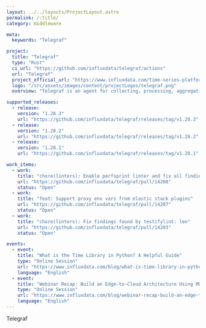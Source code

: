```yaml
---
layout: ../../layouts/ProjectLayout.astro
permalink: /:title/
category: middleware

meta:
  keywords: "Telegraf"

project:
  title: "Telegraf"
  type: "Rust"
  ci_url: "https://github.com/influxdata/telegraf/actions"
  url: "Telegraf"
  project_official_url: "https://www.influxdata.com/time-series-platform/telegraf/"
  logo: "/src/assets/images/content/projectLogos/telegraf.png"
  overview: "Telegraf is an agent for collecting, processing, aggregating, and writing metrics. Based on a plugin system to enable developers in the community to easily add support for additional metric collection. There are four distinct types of plugins: 1) Input Plugins collect metrics from the system, services, or 3rd party APIs. 2) Processor Plugins transform, decorate, and/or filter metrics. 3) Aggregator Plugins create aggregate metrics (e.g. mean, min, max, quantiles, etc.) 4) Output Plugins write metrics to various destinations. New plugins are designed to be easy to contribute, pull requests are welcomed, and we work to incorporate as many pull requests as possible. Consider looking at the list of external plugins as well."

supported_releases:
  - release:
    version: "1.28.3"
    url: "https://github.com/influxdata/telegraf/releases/tag/v1.28.3"
  - release:
    version: "1.28.2"
    url: "https://github.com/influxdata/telegraf/releases/tag/v1.28.2"
  - release:
    version: "1.28.1"
    url: "https://github.com/influxdata/telegraf/releases/tag/v1.28.1"

work_items:
  - work:
    title: "chore(linters): Enable perfsprint linter and fix all findings."
    url: "https://github.com/influxdata/telegraf/pull/14208"
    status: "Open"
  - work:
    title: "feat: Support proxy env vars from elastic stack plugins"
    url: "https://github.com/influxdata/telegraf/pull/14207"
    status: "Open"
  - work:
    title: "chore(linters): Fix findings found by testifylint: len"
    url: "https://github.com/influxdata/telegraf/pull/14203"
    status: "Open"

events:
  - event:
    title: "What is the Time Library in Python? A Helpful Guide"
    type: "Online Session"
    url: "https://www.influxdata.com/blog/what-is-time-library-in-python-helpful-guide"
    language: "English"
  - event:
    title: "Webinar Recap: Build an Edge-to-Cloud Architecture Using MQTT and InfluxDB"
    type: "Online Session"
    url: "https://www.influxdata.com/blog/webinar-recap-build-an-edge-to-cloud-architecture-using-mqtt-and-influxdb"
    language: "English"
---
```


<p>Telegraf</p>
